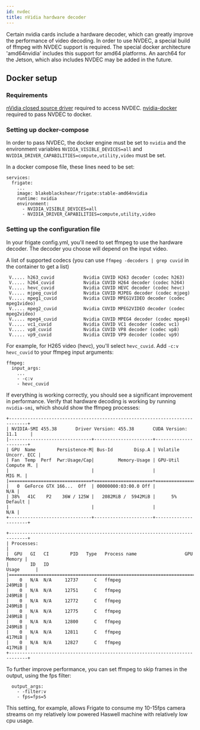 ```yaml
---
id: nvdec
title: nVidia hardware decoder
---
```


Certain nvidia cards include a hardware decoder, which can greatly improve the
performance of video decoding. In order to use NVDEC, a special build of
ffmpeg with NVDEC support is required. The special docker architecture 'amd64nvidia'
includes this support for amd64 platforms. An aarch64 for the Jetson, which
also includes NVDEC may be added in the future.

## Docker setup

### Requirements

[nVidia closed source driver](https://www.nvidia.com/en-us/drivers/unix/) required to access NVDEC.
[nvidia-docker](https://github.com/NVIDIA/nvidia-docker) required to pass NVDEC to docker.

### Setting up docker-compose

In order to pass NVDEC, the docker engine must be set to `nvidia` and the environment variables
`NVIDIA_VISIBLE_DEVICES=all` and `NVIDIA_DRIVER_CAPABILITIES=compute,utility,video` must be set.

In a docker compose file, these lines need to be set:

```
services:
  frigate:
    ...
    image: blakeblackshear/frigate:stable-amd64nvidia
    runtime: nvidia
    environment:
      - NVIDIA_VISIBLE_DEVICES=all
      - NVIDIA_DRIVER_CAPABILITIES=compute,utility,video
```

### Setting up the configuration file

In your frigate config.yml, you'll need to set ffmpeg to use the hardware decoder.
The decoder you choose will depend on the input video.

A list of supported codecs (you can use `ffmpeg -decoders | grep cuvid` in the container to get a list)

```
 V..... h263_cuvid           Nvidia CUVID H263 decoder (codec h263)
 V..... h264_cuvid           Nvidia CUVID H264 decoder (codec h264)
 V..... hevc_cuvid           Nvidia CUVID HEVC decoder (codec hevc)
 V..... mjpeg_cuvid          Nvidia CUVID MJPEG decoder (codec mjpeg)
 V..... mpeg1_cuvid          Nvidia CUVID MPEG1VIDEO decoder (codec mpeg1video)
 V..... mpeg2_cuvid          Nvidia CUVID MPEG2VIDEO decoder (codec mpeg2video)
 V..... mpeg4_cuvid          Nvidia CUVID MPEG4 decoder (codec mpeg4)
 V..... vc1_cuvid            Nvidia CUVID VC1 decoder (codec vc1)
 V..... vp8_cuvid            Nvidia CUVID VP8 decoder (codec vp8)
 V..... vp9_cuvid            Nvidia CUVID VP9 decoder (codec vp9)
```

For example, for H265 video (hevc), you'll select `hevc_cuvid`. Add
`-c:v hevc_cuvid` to your ffmpeg input arguments:

```
ffmpeg:
  input_args:
    ...
    - -c:v
    - hevc_cuvid
```

If everything is working correctly, you should see a significant improvement in performance.
Verify that hardware decoding is working by running `nvidia-smi`, which should show the ffmpeg
processes:

```
+-----------------------------------------------------------------------------+
| NVIDIA-SMI 455.38       Driver Version: 455.38       CUDA Version: 11.1     |
|-------------------------------+----------------------+----------------------+
| GPU  Name        Persistence-M| Bus-Id        Disp.A | Volatile Uncorr. ECC |
| Fan  Temp  Perf  Pwr:Usage/Cap|         Memory-Usage | GPU-Util  Compute M. |
|                               |                      |               MIG M. |
|===============================+======================+======================|
|   0  GeForce GTX 166...  Off  | 00000000:03:00.0 Off |                  N/A |
| 38%   41C    P2    36W / 125W |   2082MiB /  5942MiB |      5%      Default |
|                               |                      |                  N/A |
+-------------------------------+----------------------+----------------------+

+-----------------------------------------------------------------------------+
| Processes:                                                                  |
|  GPU   GI   CI        PID   Type   Process name                  GPU Memory |
|        ID   ID                                                   Usage      |
|=============================================================================|
|    0   N/A  N/A     12737      C   ffmpeg                            249MiB |
|    0   N/A  N/A     12751      C   ffmpeg                            249MiB |
|    0   N/A  N/A     12772      C   ffmpeg                            249MiB |
|    0   N/A  N/A     12775      C   ffmpeg                            249MiB |
|    0   N/A  N/A     12800      C   ffmpeg                            249MiB |
|    0   N/A  N/A     12811      C   ffmpeg                            417MiB |
|    0   N/A  N/A     12827      C   ffmpeg                            417MiB |
+-----------------------------------------------------------------------------+
```

To further improve performance, you can set ffmpeg to skip frames in the output,
using the fps filter:

```
  output_args:
    - -filter:v
    - fps=fps=5
```

This setting, for example, allows Frigate to consume my 10-15fps camera streams on
my relatively low powered Haswell machine with relatively low cpu usage.
